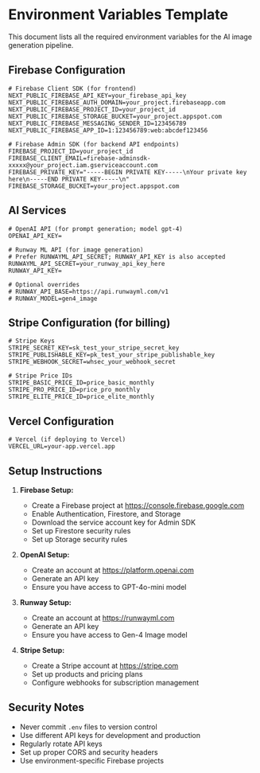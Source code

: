 # Environment Variables Template

This document lists all the required environment variables for the AI image generation pipeline.

## Firebase Configuration

```env
# Firebase Client SDK (for frontend)
NEXT_PUBLIC_FIREBASE_API_KEY=your_firebase_api_key
NEXT_PUBLIC_FIREBASE_AUTH_DOMAIN=your_project.firebaseapp.com
NEXT_PUBLIC_FIREBASE_PROJECT_ID=your_project_id
NEXT_PUBLIC_FIREBASE_STORAGE_BUCKET=your_project.appspot.com
NEXT_PUBLIC_FIREBASE_MESSAGING_SENDER_ID=123456789
NEXT_PUBLIC_FIREBASE_APP_ID=1:123456789:web:abcdef123456

# Firebase Admin SDK (for backend API endpoints)
FIREBASE_PROJECT_ID=your_project_id
FIREBASE_CLIENT_EMAIL=firebase-adminsdk-xxxxx@your_project.iam.gserviceaccount.com
FIREBASE_PRIVATE_KEY="-----BEGIN PRIVATE KEY-----\nYour private key here\n-----END PRIVATE KEY-----\n"
FIREBASE_STORAGE_BUCKET=your_project.appspot.com
```

## AI Services

```env
# OpenAI API (for prompt generation; model gpt-4)
OPENAI_API_KEY=

# Runway ML API (for image generation)
# Prefer RUNWAYML_API_SECRET; RUNWAY_API_KEY is also accepted
RUNWAYML_API_SECRET=your_runway_api_key_here
RUNWAY_API_KEY=

# Optional overrides
# RUNWAY_API_BASE=https://api.runwayml.com/v1
# RUNWAY_MODEL=gen4_image
```

## Stripe Configuration (for billing)

```env
# Stripe Keys
STRIPE_SECRET_KEY=sk_test_your_stripe_secret_key
STRIPE_PUBLISHABLE_KEY=pk_test_your_stripe_publishable_key
STRIPE_WEBHOOK_SECRET=whsec_your_webhook_secret

# Stripe Price IDs
STRIPE_BASIC_PRICE_ID=price_basic_monthly
STRIPE_PRO_PRICE_ID=price_pro_monthly
STRIPE_ELITE_PRICE_ID=price_elite_monthly
```

## Vercel Configuration

```env
# Vercel (if deploying to Vercel)
VERCEL_URL=your-app.vercel.app
```

## Setup Instructions

1. **Firebase Setup:**
   - Create a Firebase project at https://console.firebase.google.com
   - Enable Authentication, Firestore, and Storage
   - Download the service account key for Admin SDK
   - Set up Firestore security rules
   - Set up Storage security rules

2. **OpenAI Setup:**
   - Create an account at https://platform.openai.com
   - Generate an API key
   - Ensure you have access to GPT-4o-mini model

3. **Runway Setup:**
   - Create an account at https://runwayml.com
   - Generate an API key
   - Ensure you have access to Gen-4 Image model

4. **Stripe Setup:**
   - Create a Stripe account at https://stripe.com
   - Set up products and pricing plans
   - Configure webhooks for subscription management

## Security Notes

- Never commit `.env` files to version control
- Use different API keys for development and production
- Regularly rotate API keys
- Set up proper CORS and security headers
- Use environment-specific Firebase projects 


 